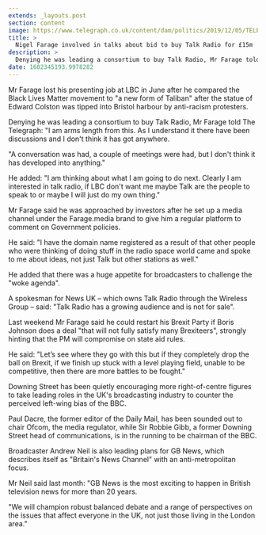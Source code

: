 ```yaml
--- 
extends: _layouts.post 
section: content 
image: https://www.telegraph.co.uk/content/dam/politics/2019/12/05/TELEMMGLPICT000218019957_1_trans_NvBQzQNjv4BqqVzuuqpFlyLIwiB6NTmJwV5McHJFtKVcPLVwP2TCg1Q.jpeg?impolicy=logo-overlay 
title: > 
  Nigel Farage involved in talks about bid to buy Talk Radio for £15m 
description: > 
  Denying he was leading a consortium to buy Talk Radio, Mr Farage told The Telegraph: "I am arms length from this.As I understand it there have been discussions and I don't think it has got anywhere."A conversation was had, a couple of meetings were had, but I don't think it has developed into anything."Clearly I am interested in talk radio, if LBC don't want me maybe Talk are the people to speak to or maybe I will just do my own thing."A spokesman for News UK – which owns Talk Radio through the Wireless Group – said: "Talk Radio has a growing audience and is not for sale". 
date: 1602345193.9978282 
--- 
```

Mr Farage lost his presenting job at LBC in June after he compared the Black Lives Matter movement to "a new form of Taliban" after the statue of Edward Colston was tipped into Bristol harbour by anti-racism protesters.

Denying he was leading a consortium to buy Talk Radio, Mr Farage told The Telegraph: "I am arms length from this. As I understand it there have been discussions and I don't think it has got anywhere.

"A conversation was had, a couple of meetings were had, but I don't think it has developed into anything."

He added: "I am thinking about what I am going to do next. Clearly I am interested in talk radio, if LBC don't want me maybe Talk are the people to speak to or maybe I will just do my own thing."

Mr Farage said he was approached by investors after he set up a media channel under the Farage.media brand to give him a regular platform to comment on Government policies.

He said: "I have the domain name registered as a result of that other people who were thinking of doing stuff in the radio space world came and spoke to me about ideas, not just Talk but other stations as well."

He added that there was a huge appetite for broadcasters to challenge the "woke agenda".

A spokesman for News UK – which owns Talk Radio through the Wireless Group – said: "Talk Radio has a growing audience and is not for sale".

Last weekend Mr Farage said he could restart his Brexit Party if Boris Johnson does a deal "that will not fully satisfy many Brexiteers", strongly hinting that the PM will compromise on state aid rules.

He said: "Let’s see where they go with this but if they completely drop the ball on Brexit, if we finish up stuck with a level playing field, unable to be competitive, then there are more battles to be fought."

Downing Street has been quietly encouraging more right-of-centre figures to take leading roles in the UK's broadcasting industry to counter the perceived left-wing bias of the BBC.

Paul Dacre, the former editor of the Daily Mail, has been sounded out to chair Ofcom, the media regulator, while Sir Robbie Gibb, a former Downing Street head of communications, is in the running to be chairman of the BBC.

Broadcaster Andrew Neil is also leading plans for GB News, which describes itself as "Britain's News Channel" with an anti-metropolitan focus.

Mr Neil said last month: "GB News is the most exciting to happen in British television news for more than 20 years.

"We will champion robust balanced debate and a range of perspectives on the issues that affect everyone in the UK, not just those living in the London area."